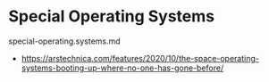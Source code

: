 # Special Operating Systems

special-operating.systems.md

*   https://arstechnica.com/features/2020/10/the-space-operating-systems-booting-up-where-no-one-has-gone-before/
